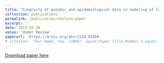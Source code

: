 ```yaml
---
title: "Congruity of genomic and epidemiological data in modeling of local cholera outbreaks"
collection: publications
permalink: /publication/cholera-paper
excerpt: ''
date: 2023-03-30
venue: 'Under Review'
paperurl: 'https://arxiv.org/abs/2210.01956'
# citation: 'Your Name, You. (2009). &quot;Paper Title Number 1.&quot; <i>Journal 1</i>. 1(1).'
---
```

<!-- This paper is about the number 1. The number 2 is left for future work. -->

[Download paper here](https://jeffkeithley.github.io/files/2023-03-30-cholera-paper.pdf)

<!-- Recommended citation: Your Name, You. (2009). "Paper Title Number 1." <i>Journal 1</i>. 1(1). -->
